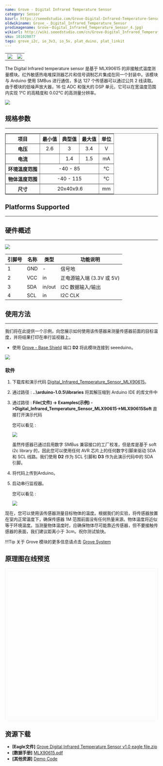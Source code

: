 ```yaml
---
name: Grove - Digital Infrared Temperature Sensor
category: Sensor
bzurl: https://seeedstudio.com/Grove-Digital-Infrared-Temperature-Sensor-p-2385.html
oldwikiname: Grove_-_Digital_Infrared_Temperature_Sensor
prodimagename: Grove－Digital_Infrared_Temperature_Sensor_4.jpg)
wikiurl: http://wiki.seeedstudio.com/cn/Grove-Digital_Infrared_Temperature_Sensor
sku: 101020077
tags: grove_i2c, io_3v3, io_5v, plat_duino, plat_linkit
---
```


<table>
    <tr>
        <td><img src="https://raw.githubusercontent.com/SeeedDocument/Grove-Digital_Infrared_Temperature_Sensor/master/img/Grove－Digital_Infrared_Temperature_Sensor_1.jpg"></td>
        <td><img src="https://raw.githubusercontent.com/SeeedDocument/Grove-Digital_Infrared_Temperature_Sensor/master/img/Grove－Digital_Infrared_Temperature_Sensor_2.jpg"></td>
    </tr>
</table>

The Digital Infrared temperature sensor 是基于 MLX90615 的非接触式温度测量模块。红外敏感热电堆探测器芯片和信号调制芯片集成在同一个封装中。该模块与 Arduino 使用 SMBus 进行通信，多达 127 个传感器可以通过公共 2 线读取。由于模块的低噪声放大器，16 位 ADC 和强大的 DSP 单元，它可以在宽温度范围内实现 1℃ 的高精度和 0.02℃ 的高测量分辨率。

[![](https://github.com/SeeedDocument/wiki_chinese/raw/master/docs/images/click_to_buy.PNG)](https://item.taobao.com/item.htm?spm=a1z10.3-c.w4002-11172317909.10.3cf0cb0eMTEAGk&id=531816314395)

## 规格参数
-------------

<table border="1" cellspacing="0" width="50%">
<tr>
<th>
项目
</th>
<th>
最小值
</th>
<th>
典型值
</th>
<th>
最大值
</th>
<th>
单位
</th>
</tr>
<tr align="center">
<th scope="row">
电压
</th>
<td>
2.6
</td>
<td>
3
</td>
<td>
3.4
</td>
<td>
V
</td>
</tr>
<tr align="center">
<th scope="row">
电流
</th>
<td>
</td>
<td>
1.4
</td>
<td>
1.5
</td>
<td>
mA
</td>
</tr>
<tr align="center">
<th scope="row">
环境温度范围
</th>
<td colspan="3">
-40 - 85
</td>
<td>
℃
</td>
</tr>
<tr align="center">
<th scope="row">
物体温度范围
</th>
<td colspan="3">
-40 - 115
</td>
<td>
℃
</td>
</tr>
<tr align="center">
<th scope="row">
尺寸
</th>
<td colspan="3">
 20x40x9.6
</td>
<td>
mm
</td>
</tr>
</table>

## Platforms Supported
-------------------

## 硬件概述
------------------

![](https://raw.githubusercontent.com/SeeedDocument/Grove-Digital_Infrared_Temperature_Sensor/master/img/Grove－Digital_Infrared_Temperature_Sensor_4.jpg)

| 引脚号 | 名称 | 类型   | 功能说明                             |
|------------|------|--------|--------------------------------------------------|
| 1          | GND  | -      | 信号地                                   |
| 2          | VCC  | in     | 正电源输入端 (3.3V 或 5V) |
| 3          | SDA  | in/out | I2C 数据输入/输出                            |
| 4          | SCL  | in     | I2C CLK                                          |

## 使用方法
-----

我们将在此提供一个示例，向您展示如何使用该传感器来测量传感器前面的目标温度，并将结果打印在串行监视器上。

-   使用 [Grove - Base Shield](/Base_Shield_V2 "Grove - Base Shield") 端口 **D2** 将此模块连接到 seeeduino。

![](https://raw.githubusercontent.com/SeeedDocument/Grove-Digital_Infrared_Temperature_Sensor/master/img/Digital_Infrared_Temperature_Sensor4.JPG)

### 软件

1. 下载库和演示代码 [Digital_Infrared_Temperature_Sensor_MLX90615](https://github.com/Seeed-Studio/Digital_Infrared_Temperature_Sensor_MLX90615)。
2. 通过路径 : **..\\arduino-1.0.5\\libraries** 将其解压缩到 Arduino IDE 的库文件中
3. 通过路径 : **File(文件) -&gt; Examples(示例) ->Digital_Infrared_Temperature_Sensor_MLX90615->MLX90615Soft** 直接打开演示代码

    您可以看见 :

    ![](https://raw.githubusercontent.com/SeeedDocument/Grove-Digital_Infrared_Temperature_Sensor/master/img/MLX90615_demo_code.jpg)

    虽然传感器已通过启用数字 SMBus 兼容接口的工厂校准，但是库是基于 soft i2c library 的，因此您可以使用任何 AVR 芯片上的任何数字引脚来驱动 SDA 和 SCL 线路。我们使用 **D2** 作为 SCL 引脚和 **D3** 作为此演示代码中的 SDA 引脚。

4. 将代码上传到Arduino。
5. 启动串行监视器。

    您可以看见 :

    ![](https://raw.githubusercontent.com/SeeedDocument/Grove-Digital_Infrared_Temperature_Sensor/master/img/Digital_Infrared_Temperature_Sensor_Serial_Monitor.jpg)

现在，您可以使用该传感器测量目标物体的温度。根据我们的实验，将传感器放置在室内正常温度下，确保传感器 1M 范围前面没有任何热量来源。物体温度将近似等于环境温度。当测量物体温度时，应确保物体尽可能靠近传感器，但不要接触传感器的表面，我们建议距离小于 3cm。祝你测试愉快。

!!!Tip
     关于 Grove 模块的更多信息请点击 [Grove System](http://wiki.seeedstudio.com/cn/Grove_System/)


## 原理图在线预览


<div class="altium-ecad-viewer" data-project-src="https://raw.githubusercontent.com/SeeedDocument/Grove-Digital_Infrared_Temperature_Sensor/master/res/Grove_Digital_Infrared_Temperature_Sensor_v1.0_eagle_file.zip" style="border-radius: 0px 0px 4px 4px; height: 500px; border-style: solid; border-width: 1px; border-color: rgb(241, 241, 241); overflow: hidden; max-width: 1280px; max-height: 700px; box-sizing: border-box;" />
</div>


资源下载
--------

- **[Eagle文件]** [Grove Digital Infrared Temperature Sensor v1.0 eagle file.zip](https://raw.githubusercontent.com/SeeedDocument/Grove-Digital_Infrared_Temperature_Sensor/master/res/Grove_Digital_Infrared_Temperature_Sensor_v1.0_eagle_file.zip "File:Grove Digital Infrared Temperature Sensor v1.0 eagle file.zip")
- **[数据手册]** [MLX90615.pdf](https://raw.githubusercontent.com/SeeedDocument/Grove-Digital_Infrared_Temperature_Sensor/master/res/MLX90615.pdf "File:MLX90615.pdf")
- **[其他资源]** [Demo Code](https://github.com/Seeed-Studio/Digital_Infrared_Temperature_Sensor_MLX90615)

<!-- This Markdown file was created from http://www.seeedstudio.com/wiki/Grove_-_Digital_Infrared_Temperature_Sensor -->
